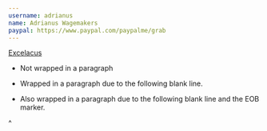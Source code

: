 ```yaml
---
username: adrianus
name: Adrianus Wagemakers
paypal: https://www.paypal.com/paypalme/grab
---
```


[Excelacus](http://excelacus.com)


* Not wrapped in a paragraph
* Wrapped in a paragraph due to the following blank line.

* Also wrapped in a paragraph due to the
  following blank line and the EOB marker.

^